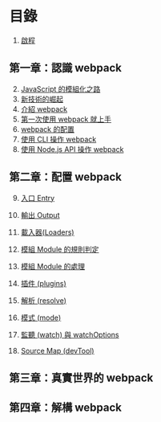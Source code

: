# 目錄

1. [啟程](./01-preface/README.md)

## 第一章：認識 webpack

2. [JavaScript 的模組化之路](./02-history-of-js-module/README.md)
3. [新技術的崛起](./03-new-tech/README.md)
4. [介紹 webpack](./04-introduction/README.md)
5. [第一次使用 webpack 就上手](./05-first-webpack/README.md)
6. [webpack 的配置](./06-config-webpack/README.md)
7. [使用 CLI 操作 webpack](./07-use-cli/README.md)
8. [使用 Node.js API 操作 webpack](./08-use-node-api/README.md)

## 第二章：配置 webpack

9. [入口 Entry](./09-entry/README.md)
10. [輸出 Output](./10-output/README.md)
11. [載入器(Loaders)](./11-loaders/README.md)
12. [模組 Module 的規則判定](./12-module/README.md)
13. [模組 Module 的處理](./13-module-use/README.md)

14. [插件 (plugins)]()
15. [解析 (resolve)]()
16. [模式 (mode)]()
17. [監聽 (watch) 與 watchOptions]()
18. [Source Map (devTool)]()

## 第三章：真實世界的 webpack

## 第四章：解構 webpack
